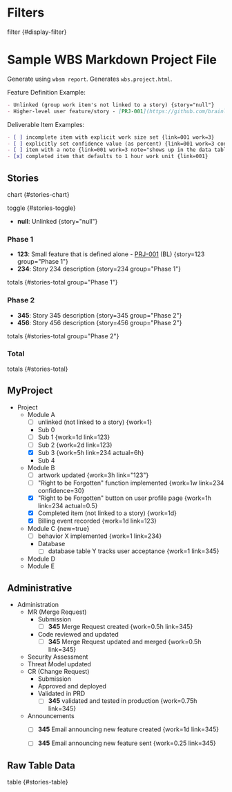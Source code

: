 # Filters

filter {#display-filter}

# Sample WBS Markdown Project File

Generate using `wbsm report`. Generates `wbs.project.html`.

Feature Definition Example:

```markdown
- Unlinked (group work item's not linked to a story) {story="null"}
- Higher-level user feature/story - [PRJ-001](https://github.com/brainlid/wbs_markdown/issues/1) (Initials) {story="001"}
```

Deliverable Item Examples:

```markdown
- [ ] incomplete item with explicit work size set {link=001 work=3}
- [ ] explicitly set confidence value (as percent) {link=001 work=3 confidence=20}
- [ ] item with a note {link=001 work=3 note="shows up in the data table"}
- [x] completed item that defaults to 1 hour work unit {link=001}
```

## Stories

chart {#stories-chart}

toggle {#stories-toggle}

- **null**: Unlinked {story="null"}

### Phase 1

- **123**: Small feature that is defined alone - [PRJ-001](https://github.com/brainlid/wbs_markdown/issues/1) (BL) {story=123 group="Phase 1"}
- **234**: Story 234 description {story=234 group="Phase 1"}

totals {#stories-total group="Phase 1"}

### Phase 2

- **345**: Story 345 description {story=345 group="Phase 2"}
- **456**: Story 456 description {story=456 group="Phase 2"}

totals {#stories-total group="Phase 2"}

### Total

totals {#stories-total}


## MyProject

- Project
  - Module A
    - [ ] unlinked (not linked to a story) {work=1}
    - Sub 0
    - [ ] Sub 1 {work=1d link=123}
    - [ ] Sub 2 {work=2d link=123}
    - [x] Sub 3 {work=5h link=234 actual=6h}
    - Sub 4
  - Module B
    - [ ] artwork updated {work=3h link="123"}
    - [ ] "Right to be Forgotten" function implemented {work=1w link=234 confidence=30}
    - [x] "Right to be Forgotten" button on user profile page {work=1h link=234 actual=0.5}
    - [x] Completed item (not linked to a story) {work=1d}
    - [x] Billing event recorded {work=1d link=123}
  - Module C {new=true}
    - [ ] behavior X implemented {work=1 link=234}
    - Database
      - [ ] database table Y tracks user acceptance {work=1 link=345}
  - Module D
  - Module E


## Administrative

- Administration
  - MR (Merge Request)
    - Submission
      - [ ] **345** Merge Request created {work=0.5h link=345}
    - Code reviewed and updated
      - [ ] **345** Merge Request updated and merged {work=0.5h link=345}
  - Security Assessment
  - Threat Model updated
  - CR (Change Request)
    - Submission
    - Approved and deployed
    - Validated in PRD
      - [ ] **345** validated and tested in production {work=0.75h link=345}
  - Announcements
    - [ ] **345** Email announcing new feature created {work=1d link=345}
    - [ ] **345** Email announcing new feature sent {work=0.25 link=345}


## Raw Table Data

table {#stories-table}
